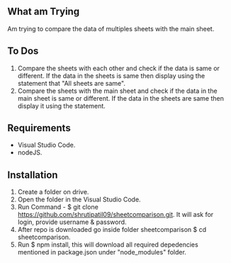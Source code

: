 ## What am Trying ##
Am trying to compare the data of multiples sheets with the main sheet.

## To Dos ##
1. Compare the sheets with each other and check if the data is same or different. If the data in the sheets is same then display using the statement that "All sheets are same".
2. Compare the sheets with the main sheet and check if the data in the main sheet is same or different. If the data in the sheets are same then display it using the statement. 

## Requirements ##
- Visual Studio Code.
- nodeJS.


## Installation ##
1. Create a folder on drive.
2. Open the folder in the Visual Studio Code.
3. Run Command - $ git clone https://github.com/shrutipatil09/sheetcomparison.git. It will ask for login, provide username & password.
4. After repo is downloaded go inside folder sheetcomparison $ cd sheetcomparison.
5. Run $ npm install, this will download all required depedencies mentioned in package.json under "node_modules" folder.

